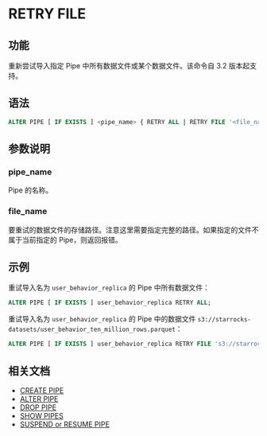 # RETRY FILE

## 功能

重新尝试导入指定 Pipe 中所有数据文件或某个数据文件。该命令自 3.2 版本起支持。

## 语法

```SQL
ALTER PIPE [ IF EXISTS ] <pipe_name> { RETRY ALL | RETRY FILE '<file_name>' }
```

## 参数说明

### pipe_name

Pipe 的名称。

### file_name

要重试的数据文件的存储路径。注意这里需要指定完整的路径。如果指定的文件不属于当前指定的 Pipe，则返回报错。

## 示例

重试导入名为 `user_behavior_replica` 的 Pipe 中所有数据文件：

```SQL
ALTER PIPE [ IF EXISTS ] user_behavior_replica RETRY ALL;
```

重试导入名为 `user_behavior_replica` 的 Pipe 中的数据文件 `s3://starrocks-datasets/user_behavior_ten_million_rows.parquet`：

```SQL
ALTER PIPE [ IF EXISTS ] user_behavior_replica RETRY FILE 's3://starrocks-datasets/user_behavior_ten_million_rows.parquet';
```

## 相关文档

- [CREATE PIPE](../data-manipulation/CREATE_PIPE.md)
- [ALTER PIPE](../data-manipulation/CREATE_PIPE.md)
- [DROP PIPE](../data-manipulation/DROP_PIPE.md)
- [SHOW PIPES](../data-manipulation/SHOW_PIPES.md)
- [SUSPEND or RESUME PIPE](../data-manipulation/SUSPEND_or_RESUME_PIPE.md)
